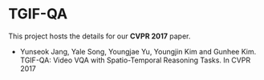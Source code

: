 # TGIF-QA

This project hosts the details for our **CVPR 2017** paper.

+ Yunseok Jang, Yale Song, Youngjae Yu, Youngjin Kim and Gunhee Kim. TGIF-QA: Video VQA with Spatio-Temporal Reasoning Tasks. In CVPR 2017

